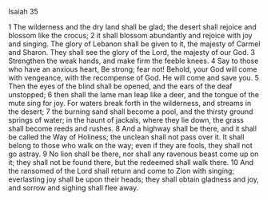 Isaiah 35

1	The wilderness and the dry land shall be glad; the desert shall rejoice and blossom like the crocus;
2	it shall blossom abundantly and rejoice with joy and singing. The glory of Lebanon shall be given to it, the majesty of Carmel and Sharon. They shall see the glory of the Lord, the majesty of our God.
3	Strengthen the weak hands, and make firm the feeble knees.
4	Say to those who have an anxious heart, Be strong; fear not! Behold, your God will come with vengeance, with the recompense of God. He will come and save you.
5	Then the eyes of the blind shall be opened, and the ears of the deaf unstopped;
6	then shall the lame man leap like a deer, and the tongue of the mute sing for joy. For waters break forth in the wilderness, and streams in the desert;
7	the burning sand shall become a pool, and the thirsty ground springs of water; in the haunt of jackals, where they lie down, the grass shall become reeds and rushes.
8	And a highway shall be there, and it shall be called the Way of Holiness; the unclean shall not pass over it. It shall belong to those who walk on the way; even if they are fools, they shall not go astray.
9	No lion shall be there, nor shall any ravenous beast come up on it; they shall not be found there, but the redeemed shall walk there.
10	And the ransomed of the Lord shall return and come to Zion with singing; everlasting joy shall be upon their heads; they shall obtain gladness and joy, and sorrow and sighing shall flee away.


